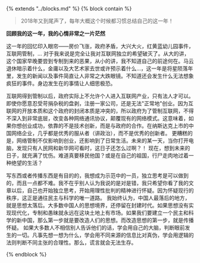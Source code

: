 {% extends "../blocks.md" %} {% block contain %}

> 2018年又到尾声了，每年大概这个时候都习惯总结自己的这一年！

**回顾我的这一年，我的心情非常之一片茫然**

这一年的回忆印入眼帘——房价飞涨，政府矛盾，大兴大火，红黄蓝幼儿园事件，互联网管制，... 对于我来说是完全让我对互联网独立的希望破灭了。从大的讲，这个国家早晚要尝到专制到来的恶果，从小的讲，我不知道自己的前途何在。马云退休暗示着什么，金庸以及大艺术家去世或许预示着什么...，这一年是将星陨落年里，发生的新闻以及事件简直让人非常之大跌眼镜。不知道还会发生什么无法想象疯狂的事件。身边发生在的事情让人细思极恐。

互联网得到管制以后，政府实际上不允许个人进入互联网产业，只有法人才可以。即使你愿意忍受苛捐杂税的盘剥，注册一家公司，还是无法"正常地"创业。因为互联网的开放本质和这个政府的封闭本质是冲突的，所以政府为了管制互联网，不得不深入到非常底层，改变各种网络通讯协议，颠覆现有的网络模式。这意味着，如果你想创业成功，依靠的不是技术创新，而是与政府的合作。在纳斯达克上市的中国网络企业，几乎都是优秀的服从者（讲政治），而不是优秀的创新者。
更糟糕的是，网络管制不仅影响到创业，还影响到了日常生活。未来的某一天，当你打开电脑，发现只有人民网和新华网可看时，这日子还怎么过啊？！
现在，想到未来的日子，就充满了忧伤。难道真要移民他国？或是在自己的祖国，行尸走肉地过着一种绝望的生活？

写东西或者传播东西是有目的的，我想成为示范中的一员，独立思考是可以做到的，而且一点都不难。我不在乎别人认为我说的是对是错，我只希望你看了我的文章以后，自己也开始独立思考，开始用理性批判的精神进行怀疑。因为怀疑现行的秩序，这正是通往民主与科学的唯一道路。
我始终认为，中国人最落后的地方，就是思想太落后。大多数中国人的思想境界，还停留在封建时代。如果思想没有实现现代化，专制和愚昧就永远在这块土地上有市场。如果我们要建立一个民主和科学的新中国，那么第一步就是要改造人们的思想。而改造思想的第一步，就是传播怀疑。
如果大多数人不相信别人告诉他们的话，学会用自己的大脑，判断眼前发生的一切。凡事先想一想为什么，学会用不同来源的信息比对真伪，学会用逻辑的法则判断不同主张的合理性。那么，谎言就会无法生存。

{% endblock %}